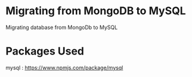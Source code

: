 # Migrating from MongoDB to MySQL

Migrating database from MongoDb to MySQL

# Packages Used

mysql : https://www.npmjs.com/package/mysql

